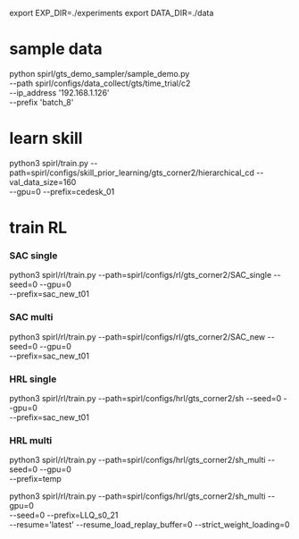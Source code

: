 


export EXP_DIR=./experiments
export DATA_DIR=./data

# sample data
python spirl/gts_demo_sampler/sample_demo.py \
    --path spirl/configs/data_collect/gts/time_trial/c2 \
    --ip_address '192.168.1.126' \
    --prefix 'batch_8'



# learn skill

python3 spirl/train.py --path=spirl/configs/skill_prior_learning/gts_corner2/hierarchical_cd --val_data_size=160 \
--gpu=0 --prefix=cedesk_01


# train RL

### SAC single
python3 spirl/rl/train.py --path=spirl/configs/rl/gts_corner2/SAC_single --seed=0 --gpu=0 \
--prefix=sac_new_t01

### SAC multi
python3 spirl/rl/train.py --path=spirl/configs/rl/gts_corner2/SAC_new --seed=0 --gpu=0 \
--prefix=sac_new_t01

### HRL single
python3 spirl/rl/train.py --path=spirl/configs/hrl/gts_corner2/sh --seed=0 --gpu=0 \
--prefix=sac_new_t01

### HRL multi
python3 spirl/rl/train.py --path=spirl/configs/hrl/gts_corner2/sh_multi --seed=0 --gpu=0 \
--prefix=temp

python3 spirl/rl/train.py --path=spirl/configs/hrl/gts_corner2/sh_multi  --gpu=0 \
--seed=0 --prefix=LLQ_s0_21 \
--resume='latest' --resume_load_replay_buffer=0 --strict_weight_loading=0